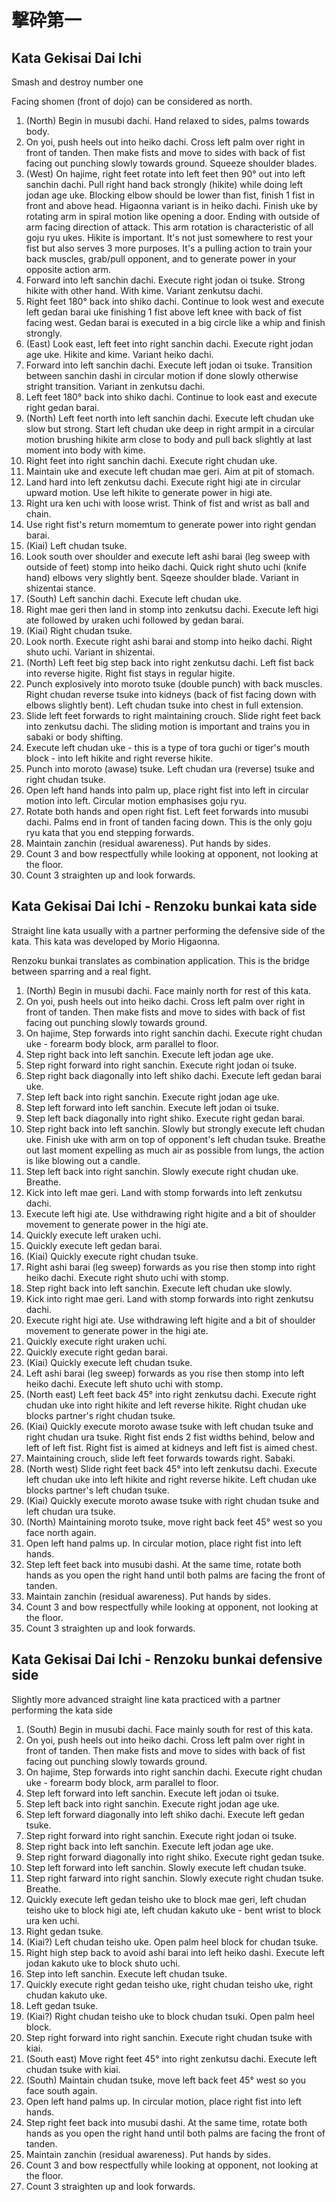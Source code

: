 # 撃砕第一 
## Kata Gekisai Dai Ichi
Smash and destroy number one

Facing shomen (front of dojo) can be considered as north.

1.  (North) Begin in musubi dachi. Hand relaxed to sides, palms towards body.
2.  On yoi, push heels out into heiko dachi. Cross left palm over right in front of tanden. Then make fists and move to sides with back of fist facing out punching slowly towards ground. Squeeze shoulder blades.
3.  (West) On hajime, right feet rotate into left feet then 90° out into left sanchin dachi. Pull right hand back strongly (hikite) while doing left jodan age uke. Blocking elbow should be lower than fist, finish 1 fist in front and above head. Higaonna variant is in heiko dachi.
	 Finish uke by rotating arm in spiral motion like opening a door. Ending with outside of arm facing direction of attack. This arm rotation is characteristic of all goju ryu ukes.
	 Hikite is important. It's not just somewhere to rest your fist but also serves 3 more purposes. It's a pulling action to train your back muscles, grab/pull opponent, and to generate power in your opposite action arm.  
4.  Forward into left sanchin dachi. Execute right jodan oi tsuke. Strong hikite with other hand. With kime. Variant zenkutsu dachi.
5.  Right feet 180° back into shiko dachi. Continue to look west and execute left gedan barai uke finishing 1 fist above left knee with back of fist facing west. Gedan barai is executed in a big circle like a whip and finish strongly.
6.  (East) Look east, left feet into right sanchin dachi. Execute right jodan age uke. Hikite and kime. Variant heiko dachi.
7.  Forward into left sanchin dachi. Execute left jodan oi tsuke. Transition between sanchin dashi in circular motion if done slowly otherwise stright transition. Variant in zenkutsu dachi.
8.  Left feet 180° back into shiko dachi. Continue to look east and execute right gedan barai.
9.  (North) Left feet north into left sanchin dachi. Execute left chudan uke slow but strong. Start left chudan uke deep in right armpit in a circular motion brushing hikite arm close to body and pull back slightly at last moment into body with kime.
10. Right feet into right sanchin dachi. Execute right chudan uke.
11. Maintain uke and execute left chudan mae geri. Aim at pit of stomach.
12. Land hard into left zenkutsu dachi. Execute right higi ate in circular upward motion. Use left hikite to generate power in higi ate.
13. Right ura ken uchi with loose wrist. Think of fist and wrist as ball and chain.
14. Use right fist's return momemtum to generate power into right gendan barai.
15. (Kiai) Left chudan tsuke.
16. Look south over shoulder and execute left ashi barai (leg sweep with outside of feet) stomp into heiko dachi. Quick right shuto uchi (knife hand) elbows very slightly bent. Sqeeze shoulder blade. Variant in shizentai stance.
17. (South) Left sanchin dachi. Execute left chudan uke.
18. Right mae geri then land in stomp into zenkutsu dachi. Execute left higi ate followed by uraken uchi followed by gedan barai.
19. (Kiai) Right chudan tsuke.
20. Look north. Execute right ashi barai and stomp into heiko dachi. Right shuto uchi. Variant in shizentai.
21. (North) Left feet big step back into right zenkutsu dachi. Left fist back into reverse higite. Right fist stays in regular higite.
22. Punch explosively into moroto tsuke (double punch) with back muscles. Right chudan reverse tsuke into kidneys (back of fist facing down with elbows slightly bent). Left chudan tsuke into chest in full extension.
23. Slide left feet forwards to right maintaining crouch. Slide right feet back into zenkutsu dachi. The sliding motion is important and trains you in sabaki or body shifting.
24. Execute left chudan uke - this is a type of tora guchi or tiger's mouth block - into left hikite and right reverse hikite.
25. Punch into moroto (awase) tsuke. Left chudan ura (reverse) tsuke and right chudan tsuke.
26. Open left hand hands into palm up, place right fist into left in circular motion into left. Circular motion emphasises goju ryu. 
27. Rotate both hands and open right fist. Left feet forwards into musubi dachi. Palms end in front of tanden facing down.
	This is the only goju ryu kata that you end stepping forwards. 
28. Maintain zanchin (residual awareness). Put hands by sides.
29. Count 3 and bow respectfully while looking at opponent, not looking at the floor. 
30. Count 3 straighten up and look forwards.

## Kata Gekisai Dai Ichi - Renzoku bunkai kata side

Straight line kata usually with a partner performing the defensive side of the kata. This kata was developed by Morio Higaonna.

Renzoku bunkai translates as combination application. This is the bridge between sparring and a real fight.

1.  (North) Begin in musubi dachi. Face mainly north for rest of this kata.
2.  On yoi, push heels out into heiko dachi. Cross left palm over right in front of tanden. Then make fists and move to sides with back of fist facing out punching slowly towards ground.
3.  On hajime, Step forwards into right sanchin dachi. Execute right chudan uke - forearm body block, arm parallel to floor.
4.  Step right back into left sanchin. Execute left jodan age uke.
5.  Step right forward into right sanchin. Execute right jodan oi tsuke.
6.  Step right back diagonally into left shiko dachi. Execute left gedan barai uke.
7.  Step left back into right sanchin. Execute right jodan age uke.
8.  Step left forward into left sanchin. Execute left jodan oi tsuke.
9.  Step left back diagonally into right shiko. Execute right gedan barai.
10. Step right back into left sanchin. Slowly but strongly execute left chudan uke. Finish uke with arm on top of opponent's left chudan tsuke. Breathe out last moment expelling as much air as possible from lungs, the action is like blowing out a candle. 
11. Step left back into right sanchin. Slowly execute right chudan uke. Breathe.
12. Kick into left mae geri. Land with stomp forwards into left zenkutsu dachi.
13. Execute left higi ate. Use withdrawing right higite and a bit of shoulder movement to generate power in the higi ate.
14. Quickly execute left uraken uchi. 
15. Quickly execute left gedan barai.
16. (Kiai) Quickly execute right chudan tsuke.
17. Right ashi barai (leg sweep) forwards as you rise then stomp into right heiko dachi. Execute right shuto uchi with stomp.
18. Step right back into left sanchin. Execute left chudan uke slowly.
19. Kick into right mae geri. Land with stomp forwards into right zenkutsu dachi.
13. Execute right higi ate. Use withdrawing left higite and a bit of shoulder movement to generate power in the higi ate.
14. Quickly execute right uraken uchi. 
15. Quickly execute right gedan barai.
16. (Kiai) Quickly execute left chudan tsuke.
17. Left ashi barai (leg sweep) forwards as you rise then stomp into left heiko dachi. Execute left shuto uchi with stomp.
18. (North east) Left feet back 45° into right zenkutsu dachi. Execute right chudan uke into right hikite and left reverse hikite. Right chudan uke blocks partner's right chudan tsuke.
19. (Kiai) Quickly execute moroto awase tsuke with left chudan tsuke and right chudan ura tsuke. Right fist ends 2 fist widths behind, below and left of left fist. Right fist is aimed at kidneys and left fist is aimed chest.
20. Maintaining crouch, slide left feet forwards towards right. Sabaki.
21. (North west) Slide right feet back 45° into left zenkutsu dachi. Execute left chudan uke into left hikite and right reverse hikite. Left chudan uke blocks partner's left chudan tsuke.
22. (Kiai) Quickly execute moroto awase tsuke with right chudan tsuke and left chudan ura tsuke.
23. (North) Maintaining moroto tsuke, move right back feet 45° west so you face north again.
24. Open left hand palms up. In circular motion, place right fist into left hands.
25. Step left feet back into musubi dashi. At the same time, rotate both hands as you open the right hand until both palms are facing the front of tanden.
26. Maintain zanchin (residual awareness). Put hands by sides.
27. Count 3 and bow respectfully while looking at opponent, not looking at the floor. 
28. Count 3 straighten up and look forwards.

## Kata Gekisai Dai Ichi - Renzoku bunkai defensive side
Slightly more advanced straight line kata practiced with a partner performing the kata side 

1.  (South) Begin in musubi dachi. Face mainly south for rest of this kata.
2.  On yoi, push heels out into heiko dachi. Cross left palm over right in front of tanden. Then make fists and move to sides with back of fist facing out punching slowly towards ground.
3.  On hajime, Step forwards into right sanchin dachi. Execute right chudan uke - forearm body block, arm parallel to floor.
4.  Step left forward into left sanchin. Execute left jodan oi tsuke.
5.  Step left back into right sanchin. Execute right jodan age uke.
6.  Step left forward diagonally into left shiko dachi. Execute left gedan tsuke.
7.  Step right forward into right sanchin. Execute right jodan oi tsuke.
8.  Step right back into left sanchin. Execute left jodan age uke.
9.  Step right forward diagonally into right shiko. Execute right gedan tsuke.
10. Step left forward into left sanchin. Slowly execute left chudan tsuke. 
11. Step right farward into right sanchin. Slowly execute right chudan tsuke. Breathe.
12. Quickly execute left gedan teisho uke to block mae geri, left chudan teisho uke to block higi ate, left chudan kakuto uke - bent wrist to block ura ken uchi.
13. Right gedan tsuke.
14. (Kiai?) Left chudan teisho uke. Open palm heel block for chudan tsuke.
15. Right high step back to avoid ashi barai into left heiko dashi. Execute left jodan kakuto uke to block shuto uchi.
16. Step into left sanchin. Execute left chudan tsuke.
17. Quickly execute right gedan teisho uke, right chudan teisho uke, right chudan kakuto uke.
18. Left gedan tsuke.
19. (Kiai?) Right chudan teisho uke to block chudan tsuki. Open palm heel block.
20. Step right forward into right sanchin. Execute right chudan tsuke with kiai. 
21. (South east) Move right feet 45° into right zenkutsu dachi. Execute left chudan tsuke with kiai.
22. (South) Maintain chudan tsuke, move left back feet 45° west so you face south again.
24. Open left hand palms up. In circular motion, place right fist into left hands.
25. Step right feet back into musubi dashi. At the same time, rotate both hands as you open the right hand until both palms are facing the front of tanden.
26. Maintain zanchin (residual awareness). Put hands by sides.
27. Count 3 and bow respectfully while looking at opponent, not looking at the floor. 
28. Count 3 straighten up and look forwards.
